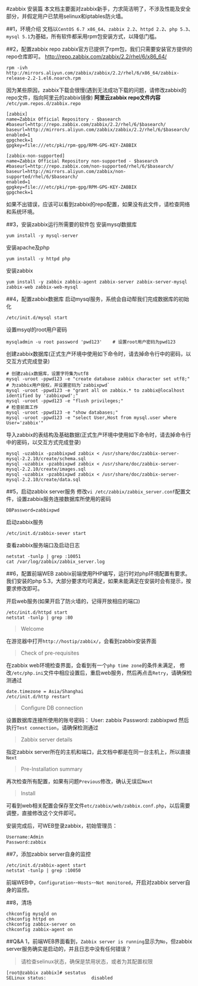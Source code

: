 #zabbix 安装篇
本文档主要面对zabbix新手，力求简洁明了，不涉及性能及安全部分，并假定用户已禁用selinux和iptables防火墙。

##1，环境介绍
文档以`CentOS 6.7 x86_64`、`zabbix 2.2`、`httpd 2.2`、`php 5.3`、`mysql 5.1`为基础，所有软件都采用rpm包安装方式，以降低门槛。

##2，配置zabbix repo
zabbix官方已提供了rpm包，我们只需要安装官方提供的repo仓库即可。
http://repo.zabbix.com/zabbix/2.2/rhel/6/x86_64/
```
rpm -ivh http://mirrors.aliyun.com/zabbix/zabbix/2.2/rhel/6/x86_64/zabbix-release-2.2-1.el6.noarch.rpm
```
因为某些原因，zabbix下载会很慢(遇到无法成功下载的问题，请修改zabbix的repo文件，指向阿里云的zabbix镜像)
**阿里云zabbix repo文件内容**
`/etc/yum.repos.d/zabbix.repo`
```
[zabbix]
name=Zabbix Official Repository - $basearch
#baseurl=http://repo.zabbix.com/zabbix/2.2/rhel/6/$basearch/
baseurl=http://mirrors.aliyun.com/zabbix/zabbix/2.2/rhel/6/$basearch/
enabled=1
gpgcheck=1
gpgkey=file:///etc/pki/rpm-gpg/RPM-GPG-KEY-ZABBIX

[zabbix-non-supported]
name=Zabbix Official Repository non-supported - $basearch 
#baseurl=http://repo.zabbix.com/non-supported/rhel/6/$basearch/
baseurl=http://mirrors.aliyun.com/zabbix/non-supported/rhel/6/$basearch/
enabled=1
gpgkey=file:///etc/pki/rpm-gpg/RPM-GPG-KEY-ZABBIX
gpgcheck=1
```
如果不出错误，应该可以看到zabbix的repo配置，如果没有此文件，请检查网络和系统环境。

##3，安装zabbix运行所需要的软件包
安装mysql数据库
```
yum install -y mysql-server
```
安装apache及php
```
yum install -y httpd php
```
安装zabbix
```
yum install -y zabbix zabbix-agent zabbix-server zabbix-server-mysql zabbix-web zabbix-web-mysql
```


##4，配置zabbix数据库
启动mysql服务，系统会自动帮我们完成数据库的初始化
```
/etc/init.d/mysql start
```
设置msyql的root用户密码
```
mysqladmin -u root password 'pwd123'    # 设置root用户密码为pwd123
```
创建zabbix数据库(正式生产环境中使用如下命令时，请去掉命令行中的密码，以交互方式完成登录)
```
# 创建zabix数据库，设置字符集为utf8
mysql -uroot -ppwd123 -e "create database zabbix character set utf8;"
# 为zabbix用户授权，并设置密码为`zabbixpwd`
mysql -uroot -ppwd123 -e "grant all on zabbix.* to zabbix@localhost identified by 'zabbixpwd';"
mysql -uroot -ppwd123 -e "flush privileges;"
# 检查前面工作
mysql -uroot -ppwd123 -e "show databases;"
mysql -uroot -ppwd123 -e "select User,Host from mysql.user where User='zabbix'"
```
导入zabbix的表结构及基础数据(正式生产环境中使用如下命令时，请去掉命令行中的密码，以交互方式完成登录)
```
mysql -uzabbix -pzabbixpwd zabbix < /usr/share/doc/zabbix-server-mysql-2.2.10/create/schema.sql
mysql -uzabbix -pzabbixpwd zabbix < /usr/share/doc/zabbix-server-mysql-2.2.10/create/images.sql
mysql -uzabbix -pzabbixpwd zabbix < /usr/share/doc/zabbix-server-mysql-2.2.10/create/data.sql
```

##5，启动zabbix server服务
修改`vi /etc/zabbix/zabbix_server.conf`配置文件，设置zabbix服务连接数据库所使用的密码
```
DBPassword=zabbixpwd
```
启动zabbix服务
```
/etc/init.d/zabbix-sever start
```
查看zabbix服务端口及启动日志
```
netstat -tunlp | grep :10051
cat /var/log/zabbix/zabbix_server.log
```
##6，配置前端WEB
zabbix前端使用PHP编写，运行时对php环境配置有要求。
我们安装的php 5.3，大部分要求均可满足，如果未能满足在安装时会有提示，按要求修改即可。

开启web服务(如果开启了防火墙的，记得开放相应的端口)
```
/etc/init.d/httpd start
netstat -tunlp | grep :80
```

> Welcome

在游览器中打开`http://hostip/zabbix/`，会看到zabbix安装界面

> Check of pre-requisites

在zabbix web环境检查界面，会看到有一个`php time zone`的条件未满足，
修改`/etc/php.ini`文件中相应设置后，重启web服务，然后再点击`Retry`，请确保检测通过
```
date.timezone = Asia/Shanghai
/etc/init.d/http restart
```

> Configure DB connection

设置数据库连接所使用的账号密码：
User: zabbix
Password: zabbixpwd
然后执行`Test connection`，请确保检测通过

> Zabbix server details

指定zabbix server所在的主机和端口，此文档中都是在同一台主机上，所以直接`Next`

> Pre-Installation summary

再次检查所有配置，如果有问题`Previous`修改，确认无误后`Next`

> Install

可看到web相关配置会保存至文件`etc/zabbix/web/zabbix.conf.php`，以后需要调整，直接修改这个文件即可。

安装完成后，可WEB登录zabbix，初始管理员：
```
Username:Admin
Password:zabbix
```

##7，添加zabbix server自身的监控
```
/etc/init.d/zabbix-agent start
netstat -tunlp | grep :10050
```
前端WEB中，`Configuration`--`Hosts`--`Not monitored`，开启对zabbix server自身的监控。


##8，清场
```
chkconfig mysqld on
chkconfig httpd on
chkconfig zabbix-server on
chkconfig zabbix-agent on
```



##Q&A
1，前端WEB界面看到，`Zabbix server is running`显示为`No`，但zabbix server服务确实是启动的，并且日志中没有任何错误？
>请检查selinux状态，确保是禁用状态，或者为其配置权限
```
[root@zabbix zabbix]# sestatus 
SELinux status:                 disabled
```

